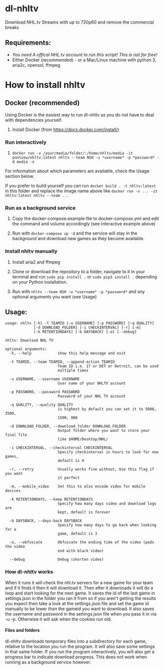 # dl-nhltv

Download NHL.tv Streams with up to 720p60 and remove the commercial breaks

## Requirements:

- _You need A offical NHL.tv account to run this script! This is not for free!_
- Either Docker (recommended) - or a Mac/Linux machine with python 3, aria2c, openssl, ffmpeg

# How to install nhltv

## Docker (recommended)

Using Docker is the easiest way to run dl-nhltv as you do not have to deal with dependencies yourself.


1. Install Docker (from https://docs.docker.com/install/)

### Run interactively 

1. `docker run -v /your/media/folder/:/home/nhltv/media -it pontusw/nhltv:latest nhltv --team NSH -u *username* -p *password* -d media -o`

For information about which parameters are available, check the Usage section below.

If you prefer to build yourself you can run `docker build . -t nhltv:latest` in this folder and replace the image name above like `docker run -v ... -it nhltv:latest nhltv --team ...`

### Run as a background service

1. Copy the docker-compose.example file to docker-compose.yml and edit the command and volume accordingly (see interactive example above) 

2. Run with `docker-compose up -d` and the service will stay in the background and download new games as they become available.


### Install nhltv manually

1. Install aria2 and ffmpeg

2. Clone or download the repository to a folder, navigate to it in your terminal and run `sudo pip install .` or `sudo pip3 install .` depending on your Python installation.

3. Run with `nhltv --team NSH -u *username* -p *password*` and any optional arguments you want (see Usage)


## Usage:

```
usage: nhltv [-h] -t TEAMID [-u USERNAME] [-p PASSWORD] [-q QUALITY]
             [-d DOWNLOAD_FOLDER] [-i CHECKINTERVAL] [-r] [-m]
             [-k RETENTIONDAYS] [-b DAYSBACK] [-o] [--debug]

nhltv: Download NHL TV

optional arguments:
  -h, --help            show this help message and exit

  -t TEAMID, --team TEAMID, --append-action TEAMID
                        Team ID i.e. 17 or DET or Detroit, can be used
                        multiple times

  -u USERNAME, --username USERNAME
                        User name of your NHLTV account

  -p PASSWORD, --password PASSWORD
                        Password of your NHL TV account

  -q QUALITY, --quality QUALITY
                        is highest by default you can set it to 5000, 3500,
                        1500, 900

  -d DOWNLOAD_FOLDER, --download_folder DOWNLOAD_FOLDER
                        Output folder where you want to store your final file
                        like $HOME/Desktop/NHL/

  -i CHECKINTERVAL, --checkinterval CHECKINTERVAL
                        Specify checkinterval in hours to look for new games,
                        default is 4

  -r, --retry           Usually works fine without, Use this flag if you want
                        it perfect

  -m, --mobile_video    Set this to also encode video for mobile devices

  -k RETENTIONDAYS, --keep RETENTIONDAYS
                        Specify how many days video and download logs are
                        kept, default is forever

  -b DAYSBACK, --days-back DAYSBACK
                        Specify how many days to go back when looking for a
                        game, default is 3

  -o, --obfuscate       Obfuscate the ending time of the video (pads the video
                        end with black video)

  --debug               Debug (shorten video)
```

### How dl-nhltv works

When it runs it will check the nhl.tv servers for a new game for your team and if it finds it then it will download it. Then after it downloads it will do a loop and start looking for the next game. It saves the id of the last game in settings.json in the folder you ran it from so if you aren't getting the results you expect then take a look at the settings.json file and set the game id manually to be lower than the gameid you want to download. It also saves the username and password in the settings.json file when you pass it in via -u -p. Otherwise it will ask when the cookies run old.

#### Files and folders

dl-nhltv downloads temporary files into a subdirectory for each game, relative to the location you run the program.
It will also save some settings in that same folder. 
If you run the program interactively, you will also get a progress bar to indicate download progress. This does not work when running as a background service however.
